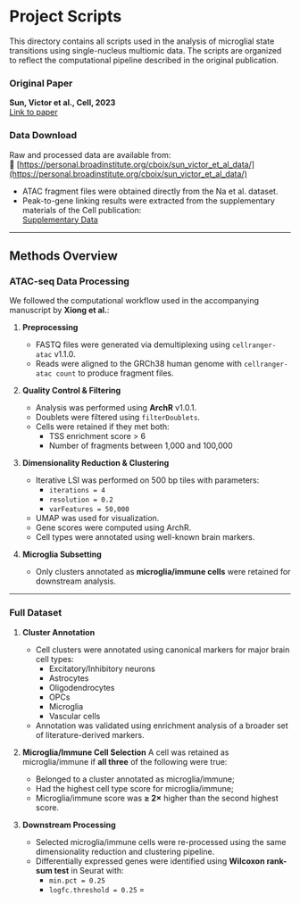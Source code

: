 # Project Scripts

This directory contains all scripts used in the analysis of microglial state transitions using single-nucleus multiomic data. The scripts are organized to reflect the computational pipeline described in the original publication.

### Original Paper  
**Sun, Victor et al., Cell, 2023**  
[Link to paper](https://www.cell.com/cell/fulltext/S0092-8674(23)00971-6)

### Data Download  
Raw and processed data are available from:  
🔗 [https://personal.broadinstitute.org/cboix/sun_victor_et_al_data/](https://personal.broadinstitute.org/cboix/sun_victor_et_al_data/)

- ATAC fragment files were obtained directly from the Na et al. dataset.  
- Peak-to-gene linking results were extracted from the supplementary materials of the Cell publication:  
  [Supplementary Data](https://www.cell.com/cell/fulltext/S0092-8674(23)00971-6#mmc1)

---

## Methods Overview

### ATAC-seq Data Processing

We followed the computational workflow used in the accompanying manuscript by **Xiong et al.**:

1. **Preprocessing**
   - FASTQ files were generated via demultiplexing using `cellranger-atac` v1.1.0.
   - Reads were aligned to the GRCh38 human genome with `cellranger-atac count` to produce fragment files.

2. **Quality Control & Filtering**
   - Analysis was performed using **ArchR** v1.0.1.
   - Doublets were filtered using `filterDoublets`.
   - Cells were retained if they met both:
     - TSS enrichment score > 6
     - Number of fragments between 1,000 and 100,000

3. **Dimensionality Reduction & Clustering**
   - Iterative LSI was performed on 500 bp tiles with parameters:
     - `iterations = 4`
     - `resolution = 0.2`
     - `varFeatures = 50,000`
   - UMAP was used for visualization.
   - Gene scores were computed using ArchR.
   - Cell types were annotated using well-known brain markers.

4. **Microglia Subsetting**
   - Only clusters annotated as **microglia/immune cells** were retained for downstream analysis.

---

### Full Dataset

1. **Cluster Annotation**
   - Cell clusters were annotated using canonical markers for major brain cell types:
     - Excitatory/Inhibitory neurons
     - Astrocytes
     - Oligodendrocytes
     - OPCs
     - Microglia
     - Vascular cells
   - Annotation was validated using enrichment analysis of a broader set of literature-derived markers.

2. **Microglia/Immune Cell Selection**
   A cell was retained as microglia/immune if **all three** of the following were true:
   - Belonged to a cluster annotated as microglia/immune;
   - Had the highest cell type score for microglia/immune;
   - Microglia/immune score was **≥ 2×** higher than the second highest score.

3. **Downstream Processing**
   - Selected microglia/immune cells were re-processed using the same dimensionality reduction and clustering pipeline.
   - Differentially expressed genes were identified using **Wilcoxon rank-sum test** in Seurat with:
     - `min.pct = 0.25`
     - `logfc.threshold = 0.25`
=